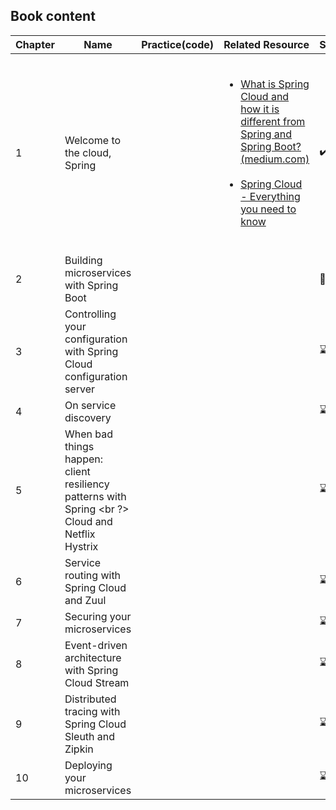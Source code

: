 
## Book content 

|Chapter|Name|Practice(code)|Related Resource|Status|
|-------|----|--------------|----------------|------|
|1|Welcome to the cloud, Spring| | <ul></br><li>[What is Spring Cloud and how it is different from Spring and Spring Boot? (medium.com)](https://medium.com/javarevisited/what-is-spring-cloud-and-how-it-is-different-from-spring-and-spring-boot-128d276a1432)</li> </br> <li>[Spring Cloud - Everything you need to know](https://www.adservio.fr/post/spring-cloud-everything-you-need-to-know)</li></br></ul>|:heavy_check_mark:|
|2|Building microservices with Spring Boot|||:book:|
|3|Controlling your configuration with Spring <br/>Cloud configuration server|||:hourglass:|
|4|On service discovery|||:hourglass:|
|5|When bad things happen: client <br/> resiliency patterns with Spring <br ?> Cloud and Netflix Hystrix|||:hourglass:|
|6|Service routing with <br />Spring Cloud and Zuul|||:hourglass:|
|7|Securing your microservices|||:hourglass:|
|8|Event-driven architecture <br/> with Spring Cloud Stream|||:hourglass:|
|9|Distributed tracing with <br/> Spring Cloud Sleuth and Zipkin|||:hourglass:|
|10|Deploying your <br/> microservices|||:hourglass:|
